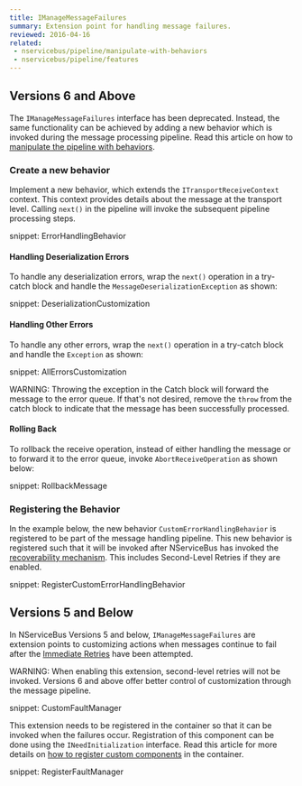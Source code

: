 ```yaml
---
title: IManageMessageFailures
summary: Extension point for handling message failures.
reviewed: 2016-04-16
related:
 - nservicebus/pipeline/manipulate-with-behaviors
 - nservicebus/pipeline/features
---
```



## Versions 6 and Above

The `IManageMessageFailures` interface has been deprecated. Instead, the same functionality can be achieved by adding a new behavior which is invoked during the message processing pipeline. Read this article on how to [manipulate the pipeline with behaviors](/nservicebus/pipeline/manipulate-with-behaviors.md).


### Create a new behavior

Implement a new behavior, which extends the `ITransportReceiveContext` context. This context provides details about the message at the transport level. Calling `next()` in the pipeline will invoke the subsequent pipeline processing steps.

snippet: ErrorHandlingBehavior


#### Handling Deserialization Errors

To handle any deserialization errors, wrap the `next()` operation in a try-catch block and handle the `MessageDeserializationException` as shown:

snippet: DeserializationCustomization


#### Handling Other Errors

To handle any other errors, wrap the `next()` operation in a try-catch block and handle the `Exception` as shown:

snippet: AllErrorsCustomization

WARNING: Throwing the exception in the Catch block will forward the message to the error queue. If that's not desired, remove the `throw` from the catch block to indicate that the message has been successfully processed.


#### Rolling Back

To rollback the receive operation, instead of either handling the message or to forward it to the error queue, invoke `AbortReceiveOperation` as shown below:

snippet: RollbackMessage


### Registering the Behavior

In the example below, the new behavior `CustomErrorHandlingBehavior` is registered to be part of the message handling pipeline. This new behavior is registered such that it will be invoked after NServiceBus has invoked the [recoverability mechanism](/nservicebus/recoverability/). This includes Second-Level Retries if they are enabled.

snippet: RegisterCustomErrorHandlingBehavior


## Versions 5 and Below

In NServiceBus Versions 5 and below, `IManageMessageFailures` are extension points to customizing actions when messages continue to fail after the [Immediate Retries](/nservicebus/recoverability/#immediate-retries) have been attempted.

WARNING: When enabling this extension, second-level retries will not be invoked. Versions 6 and above offer better control of customization through the message pipeline.

snippet: CustomFaultManager

This extension needs to be registered in the container so that it can be invoked when the failures occur. Registration of this component can be done using the `INeedInitialization` interface. Read this article for more details on [how to register custom components](/nservicebus/containers/child-containers.md) in the container.

snippet: RegisterFaultManager
